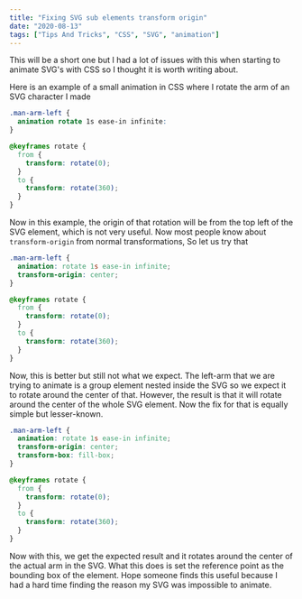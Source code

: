 ```yaml
---
title: "Fixing SVG sub elements transform origin"
date: "2020-08-13"
tags: ["Tips And Tricks", "CSS", "SVG", "animation"]
---
```


This will be a short one but I had a lot of issues with this when starting to animate SVG's with CSS so I thought it is worth writing about.

Here is an example of a small animation in CSS where I rotate the arm of an SVG character I made

```css
.man-arm-left {
  animation rotate 1s ease-in infinite:
}

@keyframes rotate {
  from {
    transform: rotate(0);
  }
  to {
    transform: rotate(360);
  }
}
```

Now in this example, the origin of that rotation will be from the top left of the SVG element, which is not very useful. Now most people know about `transform-origin` from normal transformations, So let us try that

```css
.man-arm-left {
  animation: rotate 1s ease-in infinite;
  transform-origin: center;
}

@keyframes rotate {
  from {
    transform: rotate(0);
  }
  to {
    transform: rotate(360);
  }
}
```

Now, this is better but still not what we expect. The left-arm that we are trying to animate is a group element nested inside the SVG so we expect it to rotate around the center of that. However, the result is that it will rotate around the center of the whole SVG element. Now the fix for that is equally simple but lesser-known.

```css
.man-arm-left {
  animation: rotate 1s ease-in infinite;
  transform-origin: center;
  transform-box: fill-box;
}

@keyframes rotate {
  from {
    transform: rotate(0);
  }
  to {
    transform: rotate(360);
  }
}
```

Now with this, we get the expected result and it rotates around the center of the actual arm in the SVG. What this does is set the reference point as the bounding box of the element. Hope someone finds this useful because I had a hard time finding the reason my SVG was impossible to animate.
